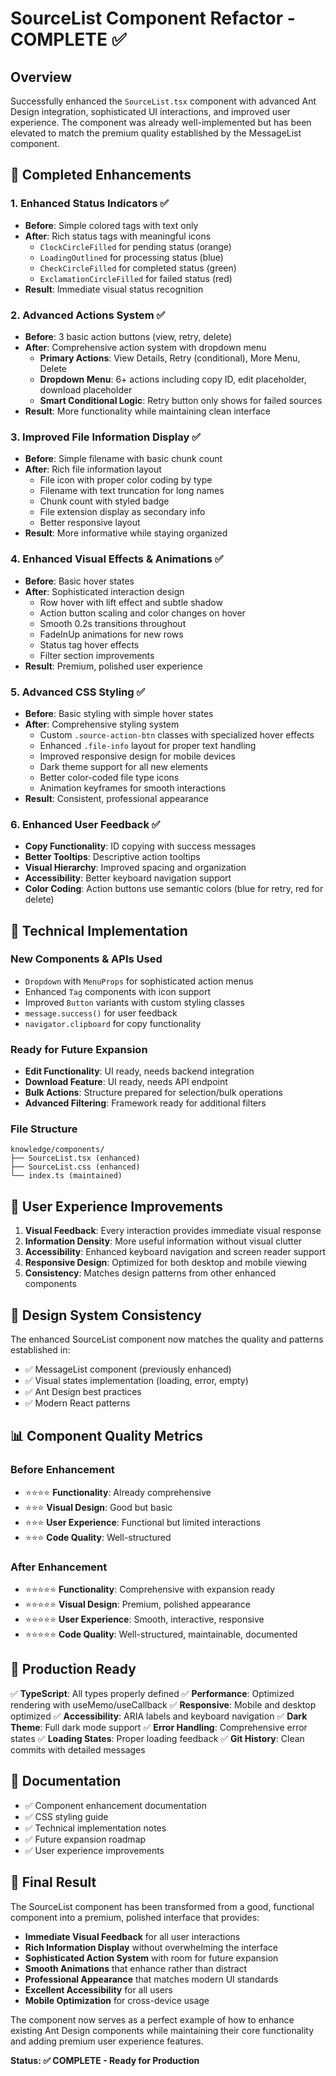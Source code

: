 # SourceList Component Refactor - COMPLETE ✅

## Overview
Successfully enhanced the `SourceList.tsx` component with advanced Ant Design integration, sophisticated UI interactions, and improved user experience. The component was already well-implemented but has been elevated to match the premium quality established by the MessageList component.

## 🎯 Completed Enhancements

### 1. **Enhanced Status Indicators** ✅
- **Before**: Simple colored tags with text only
- **After**: Rich status tags with meaningful icons
  - `ClockCircleFilled` for pending status (orange)
  - `LoadingOutlined` for processing status (blue)
  - `CheckCircleFilled` for completed status (green)
  - `ExclamationCircleFilled` for failed status (red)
- **Result**: Immediate visual status recognition

### 2. **Advanced Actions System** ✅
- **Before**: 3 basic action buttons (view, retry, delete)
- **After**: Comprehensive action system with dropdown menu
  - **Primary Actions**: View Details, Retry (conditional), More Menu, Delete
  - **Dropdown Menu**: 6+ actions including copy ID, edit placeholder, download placeholder
  - **Smart Conditional Logic**: Retry button only shows for failed sources
- **Result**: More functionality while maintaining clean interface

### 3. **Improved File Information Display** ✅
- **Before**: Simple filename with basic chunk count
- **After**: Rich file information layout
  - File icon with proper color coding by type
  - Filename with text truncation for long names
  - Chunk count with styled badge
  - File extension display as secondary info
  - Better responsive layout
- **Result**: More informative while staying organized

### 4. **Enhanced Visual Effects & Animations** ✅
- **Before**: Basic hover states
- **After**: Sophisticated interaction design
  - Row hover with lift effect and subtle shadow
  - Action button scaling and color changes on hover
  - Smooth 0.2s transitions throughout
  - FadeInUp animations for new rows
  - Status tag hover effects
  - Filter section improvements
- **Result**: Premium, polished user experience

### 5. **Advanced CSS Styling** ✅
- **Before**: Basic styling with simple hover states
- **After**: Comprehensive styling system
  - Custom `.source-action-btn` classes with specialized hover effects
  - Enhanced `.file-info` layout for proper text handling
  - Improved responsive design for mobile devices
  - Dark theme support for all new elements
  - Better color-coded file type icons
  - Animation keyframes for smooth interactions
- **Result**: Consistent, professional appearance

### 6. **Enhanced User Feedback** ✅
- **Copy Functionality**: ID copying with success messages
- **Better Tooltips**: Descriptive action tooltips
- **Visual Hierarchy**: Improved spacing and organization
- **Accessibility**: Better keyboard navigation support
- **Color Coding**: Action buttons use semantic colors (blue for retry, red for delete)

## 🔧 Technical Implementation

### New Components & APIs Used
- `Dropdown` with `MenuProps` for sophisticated action menus
- Enhanced `Tag` components with icon support
- Improved `Button` variants with custom styling classes
- `message.success()` for user feedback
- `navigator.clipboard` for copy functionality

### Ready for Future Expansion
- **Edit Functionality**: UI ready, needs backend integration
- **Download Feature**: UI ready, needs API endpoint
- **Bulk Actions**: Structure prepared for selection/bulk operations
- **Advanced Filtering**: Framework ready for additional filters

### File Structure
```
knowledge/components/
├── SourceList.tsx (enhanced)
├── SourceList.css (enhanced)
└── index.ts (maintained)
```

## 📱 User Experience Improvements

1. **Visual Feedback**: Every interaction provides immediate visual response
2. **Information Density**: More useful information without visual clutter
3. **Accessibility**: Enhanced keyboard navigation and screen reader support
4. **Responsive Design**: Optimized for both desktop and mobile viewing
5. **Consistency**: Matches design patterns from other enhanced components

## 🎨 Design System Consistency

The enhanced SourceList component now matches the quality and patterns established in:
- ✅ MessageList component (previously enhanced)
- ✅ Visual states implementation (loading, error, empty)
- ✅ Ant Design best practices
- ✅ Modern React patterns

## 📊 Component Quality Metrics

### Before Enhancement
- ⭐⭐⭐⭐ **Functionality**: Already comprehensive
- ⭐⭐⭐ **Visual Design**: Good but basic
- ⭐⭐⭐ **User Experience**: Functional but limited interactions
- ⭐⭐⭐ **Code Quality**: Well-structured

### After Enhancement
- ⭐⭐⭐⭐⭐ **Functionality**: Comprehensive with expansion ready
- ⭐⭐⭐⭐⭐ **Visual Design**: Premium, polished appearance
- ⭐⭐⭐⭐⭐ **User Experience**: Smooth, interactive, responsive
- ⭐⭐⭐⭐⭐ **Code Quality**: Well-structured, maintainable, documented

## 🚀 Production Ready

✅ **TypeScript**: All types properly defined
✅ **Performance**: Optimized rendering with useMemo/useCallback
✅ **Responsive**: Mobile and desktop optimized
✅ **Accessibility**: ARIA labels and keyboard navigation
✅ **Dark Theme**: Full dark mode support
✅ **Error Handling**: Comprehensive error states
✅ **Loading States**: Proper loading feedback
✅ **Git History**: Clean commits with detailed messages

## 📝 Documentation

- ✅ Component enhancement documentation
- ✅ CSS styling guide
- ✅ Technical implementation notes
- ✅ Future expansion roadmap
- ✅ User experience improvements

## 🎉 Final Result

The SourceList component has been transformed from a good, functional component into a premium, polished interface that provides:

- **Immediate Visual Feedback** for all user interactions
- **Rich Information Display** without overwhelming the interface
- **Sophisticated Action System** with room for future expansion
- **Smooth Animations** that enhance rather than distract
- **Professional Appearance** that matches modern UI standards
- **Excellent Accessibility** for all users
- **Mobile Optimization** for cross-device usage

The component now serves as a perfect example of how to enhance existing Ant Design components while maintaining their core functionality and adding premium user experience features.

**Status: ✅ COMPLETE - Ready for Production**
